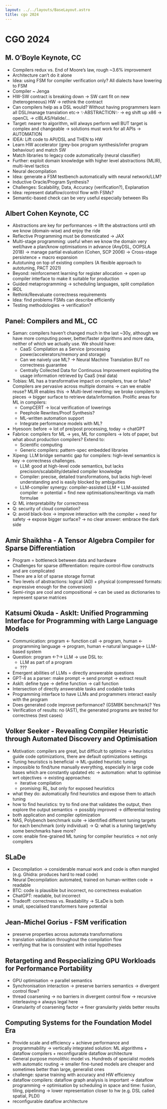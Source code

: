 ```yaml
---
layout: ../../layouts/BaseLayout.astro
title: cgo 2024
---
```

# CGO 2024

## M. O’Boyle Keynote, CC
- Compilers redux vs. End of Moore’s law, rough ~3.6% improvement
- Architecture can’t do it alone
- Idea: using FSM for compiler verification only? All dialects have lowering to FSM
- Compiler ~ Jenga
- HW-SW contract is breaking down → SW cant fit on new (heterogeneous) HW → rethink the contract
- Can compilers help as a DSL would? Without having programmers learn all DSL/manage translation etc→ ✨ABSTRACTION✨ → eg shift up x86 → openCL → clBLAS/Halide/…
- Target: nearer to algorithm, will always perform well BUT target is complex and changeable → solutions must work for all APIs → AUTOMATION
- IDEA: Lift code to API/DSL and THEN to HW
- Learn HW accelerator (grey-box program synthesis/infer program behaviour) and match SW
- Match libraries to legacy code automatically (neural classifier)
- Further: exploit domain knowledge with higher level abstractions (MLIR), multi-level tactics
- Neural decompilation
- Idea: generate a FSM testbench automatically with neural network/LLM?
- Inductive Oracle/Program Synthesis?
- Challenges: Scalability, Data, Accuracy (verification?), Explanation
- Idea: represent dataflow/control flow with FSMs?
- Semantic-based check can be very useful especially between IRs

## Albert Cohen Keynote, CC

- Abstractions are key for performances → lift the abstractions until sth we know (domain-wise) and enjoy the ride
- Reflective Programming must be domesticated → JAX
- Multi-stage programming: useful when we know the domain very well/have a plan/know optimisations in advance (AnyDSL, OOPSLA 2018) → manage partial evaluation (Cohen, SCP 2006) → Cross-stage persistence + macro expansion
- Autotuning on top of existing compilers (A flexible approach to autotuning, PACT 2021)
- Beyond: reinforcement learning for register allocation → open up compiler interface to make it suitable for production
- Guided metaprogramming → scheduling languages, split compilation
- IRDL
- Rethink/Reevaluate correctness requirements
- Idea: find problems FSMs can describe efficiently
- Testing methodologies → verification?

## Panel: Compilers and ML, CC

- Saman: compilers haven’t changed much in the last ~30y, although we have more computing power, better/faster algorithms and more data, neither of which we actually use. We should have:
    - CaaS: Compilation as a Service (processing power/accelerators/memory and storage)
    - Can we naively use ML? → Neural Machine Translation BUT no correctness guarantee
    - Centrally Collected Data for Continuous Improvement exploiting the usage information retrieved by CaaS (real data)
- Tobias: ML has a transformative impact on compilers, true or false? Compilers are pervasive across multiple domains → can we enable reuse? MLIR enables this → Multi-level rewriting: we broke compilers to pieces → bigger surface to retrieve data/information. Prolific areas for ML in compilers:
    - CompCERT → local verification of lowerings
    - Peephole Rewrites/Proof Synthesis?
    - ML-written automation support
    - Integrate performance models with ML?
- Hyesoon: before → lot of pre/post processing, today → chatGPT
- Fabrice: compilers for ML → yes, ML for compilers → lots of paper, but what about production compilers? Extend to:
    - Scientific computing
    - Generic compilers: pattern-spec embedded libraries
- Xipeng: LLM bridge semantic gap for compilers: high-level semantics is key → correctness challenges.
    - LLM: good at high-level code semantics, but lacks precision/scalability/detailed compiler knowledge
    - Compiler: precise, detailed transformations, but lacks high-level understanding and is easily blocked by ambiguities
    - LLM-compiler synergy: compiler-assisted LLM + LLM-assisted compiler → potential = find new optimisations/rewritings via math formulae
- Q: ML interpretability for correctness
- Q: security of cloud compilation?
- Q: avoid black-box → improve interaction with the compiler + need for safety → expose bigger surface? → no clear answer: embrace the dark side

## Amir Shaikhha - A Tensor Algebra Compiler for Sparse Differentiation

- Program = bottleneck between data and hardware
- Challenges for sparse differentiation: require control-flow constructs and are complicated
- There are a lot of sparse storage format
- Two levels of abstractions: logical (AD) + physical (compressed formats: expressive enough for the conversion)
- Semi-rings are cool and compositional → can be used as dictionaries to represent sparse matrices

## Katsumi Okuda - AskIt: Unified Programming Interface for Programming with Large Language Models

- Communication: program <- function call → program, human <-programming language → program, human <-natural language→ LLM-based system
- Question: program <-?→ LLM → use DSL to:
    - LLM as part of a program
    - ???
- Emergent abilities of LLMs = directly answerable questions
- GPT-4 as a parser: make prompt → send prompt → extract result
- AskIt: define type → define function → call function
- Intersection of directly answerable tasks and codable tasks
- Programming interface to have LLMs and programmers interact easily with the program
- Does generated code improve performance? (GSM8K benchmark)? Yes
- Verification of results: no (AST), the generated programs are tested for correctness (test cases)

## Volker Seeker - Revealing Compiler Heuristic through Automated Discovery and Optimisation

- Motivation: compilers are great, but difficult to optimize → heuristics guide code optimizations, there are default optimizations settings
- Tuning heuristics is beneficial → ML-guided heuristic tuning
- impossible to find/tune manually everything, especially in large code bases which are constantly updated etc → automation: what to optimise wrt objectives → existing approaches:
    - iterative compilation
    - promising: RL, but only for exposed heuristics
- what they do: automatically find heuristics and expose them to attach tuning
- how to find heuristics: try to find one that validates the output, then explore the output semantics → possibly improved → differential testing
- both application and compiler optimization
- NAS, Polybench benchmark suite → identified different tuning targets for each benchmark (only individual) → Q: what is a tuning target/why some benchmarks have more?
- core: enable fine-grained ML tuning for compiler heuristics → not only compilers

## SLaDe

- Decompilation → considerable manual work and code is often mangled (e.g. Ghidra: produces hard to read code)
- Neural Decompilation: automated, trained on human-written code → readable
- BTC: code is plausible but incorrect, no correctness evaluation
- ChatGPT: readable, but incorrect
- Tradeoff: correctness vs. Readability → SLaDe is both
- small, specialised transformers have potential

## Jean-Michel Gorius - FSM verification

- preserve properties across automata transformations
- translation validation throughout the compilation flow
- verifying that hw is consistent with initial hypotheses

## Retargeting and Respecializing GPU Workloads for Performance Portability

- GPU optimisation → parallel semantics
- Synchronisation interaction → preserve barriers semantics → divergent control flow?
- thread coarsening → no barriers in divergent control flow → recursive interleaving→ always legal here
- Granularity of coarsening factor → finer granularity yields better results

## Computing Systems for the Foundation Model Era

- Provide scale and efficiency + achieve performance and programmability → vertically integrated solution: ML algorithms + dataflow compilers + reconfigurable dataflow architecture
- General purpose monolithic model vs. Hundreds of specialist models with automatic routing → smaller fine-tuned models are cheaper and sometimes better than large, generalist ones
- challenge: sparse training with accuracy and HW efficiency
- dataflow compilers: dataflow graph analysis is important → dataflow programming → optimisation by scheduling in space and time: fusion, tiling, pipelining → lower representation closer to hw (e.g. DSL called spatial, PLDI)
- reconfigurable dataflow architecture
